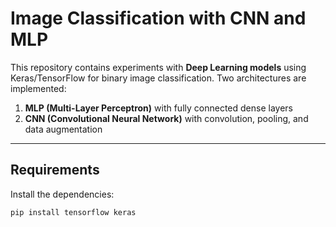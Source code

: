 # Image Classification with CNN and MLP

This repository contains experiments with **Deep Learning models** using Keras/TensorFlow for binary image classification. Two architectures are implemented:

1. **MLP (Multi-Layer Perceptron)** with fully connected dense layers  
2. **CNN (Convolutional Neural Network)** with convolution, pooling, and data augmentation

---

## Requirements

Install the dependencies:

```bash
pip install tensorflow keras
